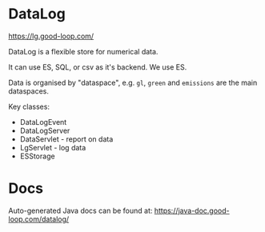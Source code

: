 
# DataLog

https://lg.good-loop.com/

DataLog is a flexible store for numerical data.

It can use ES, SQL, or csv as it's backend. We use ES.

Data is organised by "dataspace", e.g. `gl`, `green` and `emissions` are the main dataspaces.

Key classes:

- DataLogEvent
- DataLogServer
- DataServlet - report on data
- LgServlet - log data
- ESStorage

# Docs

Auto-generated Java docs can be found at: https://java-doc.good-loop.com/datalog/

